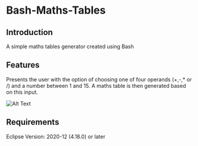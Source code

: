 # Bash-Maths-Tables

Introduction
------------

A simple maths tables generator created using Bash

Features
--------

Presents the user with the option of choosing one of four operands (+,-,* or /) and a number between 1 and 15. A maths table is then generated based on this input.

![Alt Text](https://giphy.com/gifs/ITITdINSfrET3u8g5m)


Requirements
-----------

Eclipse Version: 2020-12 (4.18.0) or later
